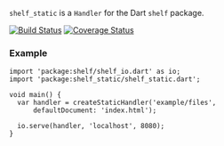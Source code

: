 `shelf_static` is a `Handler` for the Dart `shelf` package.

[![Build Status](https://travis-ci.org/kevmoo/shelf_static.dart.svg?branch=master)](https://travis-ci.org/kevmoo/shelf_static.dart?branch=master)
[![Coverage Status](https://coveralls.io/repos/kevmoo/shelf_static.dart/badge.svg?branch=master)](https://coveralls.io/r/kevmoo/shelf_static.dart?branch=master)


### Example
```
import 'package:shelf/shelf_io.dart' as io;
import 'package:shelf_static/shelf_static.dart';

void main() {
  var handler = createStaticHandler('example/files', 
      defaultDocument: 'index.html');

  io.serve(handler, 'localhost', 8080);
}
```
